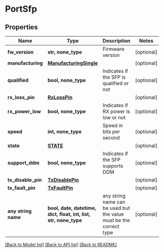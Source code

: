 # PortSfp


## Properties
Name | Type | Description | Notes
------------ | ------------- | ------------- | -------------
**fw_version** | **str, none_type** | Firmware version | [optional] 
**manufacturing** | [**ManufacturingSingle**](ManufacturingSingle.md) |  | [optional] 
**qualified** | **bool, none_type** | Indicates if the SFP is qualified or not | [optional] 
**rx_loss_pin** | [**RxLossPin**](RxLossPin.md) |  | [optional] 
**rx_power_low** | **bool, none_type** | Indicates if RX power is low or not | [optional] 
**speed** | **int, none_type** | Speed in bits per second | [optional] 
**state** | [**STATE**](STATE.md) |  | [optional] 
**support_ddm** | **bool, none_type** | Indicates if the SFP supports DDM | [optional] 
**tx_disable_pin** | [**TxDisablePin**](TxDisablePin.md) |  | [optional] 
**tx_fault_pin** | [**TxFaultPin**](TxFaultPin.md) |  | [optional] 
**any string name** | **bool, date, datetime, dict, float, int, list, str, none_type** | any string name can be used but the value must be the correct type | [optional]

[[Back to Model list]](../README.md#documentation-for-models) [[Back to API list]](../README.md#documentation-for-api-endpoints) [[Back to README]](../README.md)


